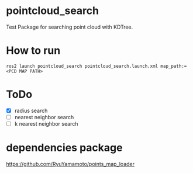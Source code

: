 # pointcloud_search
Test Package for searching point cloud with KDTree.

# How to run
```
ros2 launch pointcloud_search pointcloud_search.launch.xml map_path:=<PCD MAP PATH>
```

# ToDo
- [x] radius search
- [ ] nearest neighbor search
- [ ] k nearest neighbor search

# dependencies package
https://github.com/RyuYamamoto/points_map_loader
